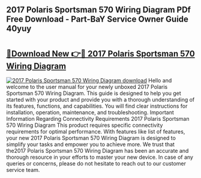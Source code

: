 ## 2017 Polaris Sportsman 570 Wiring Diagram PDf Free Download - Part-BaY Service Owner Guide 40yuy

# <h2><a href="http://dflj9v.blite.top/?on=2017+Polaris+Sportsman+570+Wiring+Diagram">🔗Download New 👉🔴 2017 Polaris Sportsman 570 Wiring Diagram</a></h2>

[![2017 Polaris Sportsman 570 Wiring Diagram download](https://i.imgur.com/lujVjoI.png)](http://dflj9v.blite.top/?on=2017+Polaris+Sportsman+570+Wiring+Diagram)
Hello and welcome to the user manual for your newly unboxed 2017 Polaris Sportsman 570 Wiring Diagram. This guide is designed to help you get started with your product and provide you with a thorough understanding of its features, functions, and capabilities. You will find clear instructions for installation, operation, maintenance, and troubleshooting. Important Information Regarding Connectivity Requirements 2017 Polaris Sportsman 570 Wiring Diagram This product requires specific connectivity requirements for optimal performance. With features like list of features, your new 2017 Polaris Sportsman 570 Wiring Diagram is designed to simplify your tasks and empower you to achieve more. We trust that the2017 Polaris Sportsman 570 Wiring Diagram has been an accurate and thorough resource in your efforts to master your new device. In case of any queries or concerns, please do not hesitate to reach out to our customer service team.

